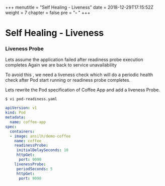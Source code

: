 +++
menutitle = "Self Healing - Liveness"
date = 2018-12-29T17:15:52Z
weight = 7
chapter = false
pre = "<b>- </b>"
+++

# Self Healing - Liveness

### Liveness Probe

Lets assume the application failed after readiness probe execution completes
Again we are back to service unavailability

To avoid this , we need a liveness check which will do a periodic health check after Pod start running or readiness probe completes.

Lets rewrite the Pod specification of Coffee App and add a liveness Probe.
```shell
$ vi pod-readiness.yaml
```

```yaml
apiVersion: v1
kind: Pod
metadata:
  name: coffee-app
spec:
  containers:
  - image: ansilh/demo-coffee
    name: coffee
    readinessProbe:
     initialDelaySeconds: 10
     httpGet:
      port: 9090
    livenessProbe:
     periodSeconds: 5
     httpGet:
      port: 9090
```

